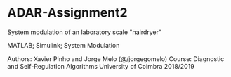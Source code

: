# ADAR-Assignment2
System modulation of an laboratory scale "hairdryer"

MATLAB; Simulink; System Modulation

Authors: Xavier Pinho and Jorge Melo (@/jorgegomelo) 
Course: Diagnostic and Self-Regulation Algorithms
University of Coimbra
2018/2019

